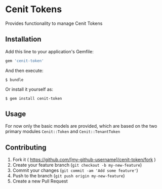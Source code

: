 # Cenit Tokens

Provides functionality to manage Cenit Tokens

## Installation

Add this line to your application's Gemfile:

```ruby
gem 'cenit-token'
```

And then execute:

    $ bundle

Or install it yourself as:

    $ gem install cenit-token

## Usage

For now only the basic models are provided, which are based on the two primary modules `Cenit::Token` and `Cenit::TenantToken`

## Contributing

1. Fork it ( https://github.com/[my-github-username]/cenit-token/fork )
2. Create your feature branch (`git checkout -b my-new-feature`)
3. Commit your changes (`git commit -am 'Add some feature'`)
4. Push to the branch (`git push origin my-new-feature`)
5. Create a new Pull Request
